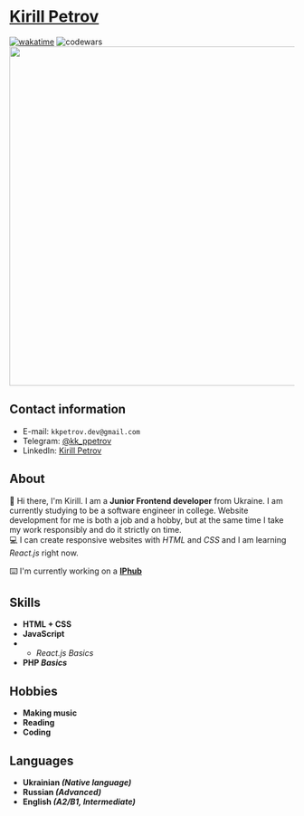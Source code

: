 
<!-- - 👋 Hi, I’m @kkk-petrov
- 👀 I’m interested in ...
- 🌱 I’m currently learning ...
- 💞️ I’m looking to collaborate on ...
- 📫 How to reach me ...
 -->
<!---
kkk-petrov/kkk-petrov is a ✨ special ✨ repository because its `README.md` (this file) appears on your GitHub profile.
You can click the Preview link to take a look at your changes.

<!-- ![EF SET Certificate](efset-certificate.jpg) -->
<!-- - __Editors:__
  - __VS Code, Sublime Text__
  - *Visual Studio, PyCharm, WebStorm, Atom* 
  
  
  
  
  
  ## Courses
>- «HTML Fundamentals» on the [SoloLearn](sololearn.com) *(completed)*<br>
![HTML Fundamentals Course Certificate](certificate.jpg)
>- «Веб-разработка для начинающих: HTML и CSS» on the [Stepik](stepik.org) *(completed)*<br>
![Stepik HTML and CSS Course Certificate](stepikcertificate.jpg)
>- «Python Core» on the [SoloLearn](sololearn.com) *(in progress)*
>- «Полное руководство по Python3» on the [Udemy](udemy.com) *(in progress)*

  -->

# [Kirill Petrov](https://kkk-petrov.github.io/links/)
[![wakatime](https://wakatime.com/badge/user/2c23a4bd-db65-472a-b556-f2962f0d4406.svg?style=flat)](https://wakatime.com/@2c23a4bd-db65-472a-b556-f2962f0d4406)
![codewars](https://www.codewars.com/users/kkk-petrov/badges/small)<br>
<img src="https://c.tenor.com/tZ2Xd8LqAnMAAAAS/typing-fast.gif" width="600" ></img>

## Contact information
- E-mail: ```kkpetrov.dev@gmail.com```
- Telegram: [@kk_ppetrov](https://t.me/kk_ppetrov/)
- LinkedIn: [Kirill Petrov](https://www.linkedin.com/in/kkpetrov)
              

## About
:floppy_disk: Hi there, I'm Kirill. I am a __Junior Frontend developer__ from Ukraine. I am currently studying to be a software engineer in college.
Website development for me is both a job and a hobby, but at the same time I take my work responsibly and do it strictly on time.<br>
:computer: I can create responsive websites with _HTML_ and _CSS_ and I am learning _React.js_ right now.

:keyboard: I'm currently working on a __[IPhub](https://github.com/kkk-petrov/iphub)__

## Skills
- __HTML + CSS__
- __JavaScript__
- - *React.js Basics*
- __PHP *Basics*__
  
## Hobbies
- __Making music__
- __Reading__
- __Coding__

## Languages
- __Ukrainian *(Native language)*__
- __Russian *(Advanced)*__
- __English *(A2/B1, Intermediate)*__

